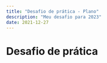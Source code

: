 ```yaml
---
title: "Desafio de prática - Plano"
description: "Meu desafio para 2023"
date: 2021-12-27
---
```


# Desafio de prática

